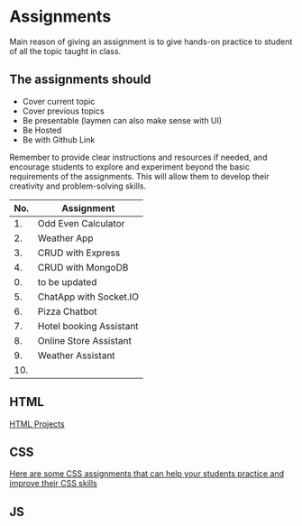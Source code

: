# Assignments

Main reason of giving an assignment is to give hands-on practice to student of all the topic taught in class.

## The assignments should

- Cover current topic
- Cover previous topics
- Be presentable (laymen can also make sense with UI)
- Be Hosted
- Be with Github Link

Remember to provide clear instructions and resources if needed, and encourage students to explore and experiment beyond the basic requirements of the assignments. This will allow them to develop their creativity and problem-solving skills.

| No. | Assignment              |
| --- | ----------------------- |
| 1.  | Odd Even Calculator     |
| 2.  | Weather App             |
| 3.  | CRUD with Express       |
| 4.  | CRUD with MongoDB       |
| 0.  | to be updated           |
| 5.  | ChatApp with Socket.IO  |
| 6.  | Pizza Chatbot           |
| 7.  | Hotel booking Assistant |
| 8.  | Online Store Assistant  |
| 9.  | Weather Assistant       |
| 10. |                         |

## HTML

[HTML Projects](https://github.com/warishasan/Learning-HTML/tree/main/practiceProjects)

## CSS

[Here are some CSS assignments that can help your students practice and improve their CSS skills](./CSS-Projects/README.md)

## JS
